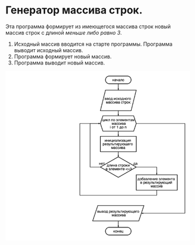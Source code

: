 # Генератор массива строк.

Эта программа формирует из имеющегося массива строк новый массив строк с длиной _меньше либо равно 3_.

1. Исходный массив вводится на старте программы. Программа выводит исходный массив.
2. Программа формирует новый массив.
3. Программа выводит новый массив.

![Блок-схема программы](diagram.png)
